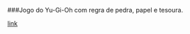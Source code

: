 ###Jogo do Yu-Gi-Oh com regra de pedra, papel e tesoura.


<a href="https://leandrosiqueira1.github.io/js-game-yugioh-jokenpo-edition/">
link</a>
